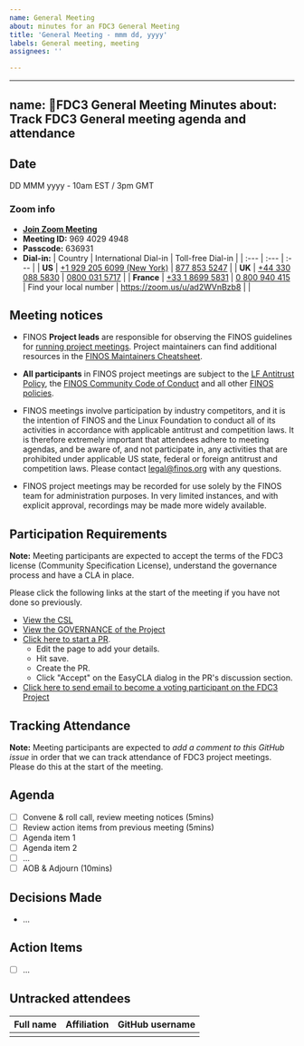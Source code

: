 ```yaml
---
name: General Meeting
about: minutes for an FDC3 General Meeting
title: 'General Meeting - mmm dd, yyyy'
labels: General meeting, meeting
assignees: ''

---
```


---
name: 🤝FDC3 General Meeting Minutes
about: Track FDC3 General meeting agenda and attendance
---

## Date
DD MMM yyyy - 10am EST / 3pm GMT

### Zoom info
- **[Join Zoom Meeting](https://zoom.us/j/96940294948?pwd=SjFibVdiN25QSWxva3FqRHY2RUFCdz09)**
- **Meeting ID:** 969 4029 4948
- **Passcode:** 636931
- **Dial-in:**
    | Country      | International Dial-in | Toll-free Dial-in |
    | :---        | :---        | :---        |
    | **US** | [+1 929 205 6099 (New York)](tel:+19292056099) | [877 853 5247](tel:8778535247) |
    | **UK** | [+44 330 088 5830](tel:+443300885830) | [0800 031 5717](tel:08000315717) |
    | **France** | [+33 1 8699 5831](tel:+33186995831) | [0 800 940 415](tel:0800940415) 
    | Find your local number | <https://zoom.us/u/ad2WVnBzb8> | |

## Meeting notices
- FINOS **Project leads** are responsible for observing the FINOS guidelines for [running project meetings](https://community.finos.org/docs/governance/meeting-procedures/). Project maintainers can find additional resources in the [FINOS Maintainers Cheatsheet](https://community.finos.org/docs/finos-maintainers-cheatsheet).

- **All participants** in FINOS project meetings are subject to the [LF Antitrust Policy](https://www.linuxfoundation.org/antitrust-policy/), the [FINOS Community Code of Conduct](https://community.finos.org/docs/governance/code-of-conduct) and all other [FINOS policies](https://community.finos.org/docs/governance/#policies).

- FINOS meetings involve participation by industry competitors, and it is the intention of FINOS and the Linux Foundation to conduct all of its activities in accordance with applicable antitrust and competition laws. It is therefore extremely important that attendees adhere to meeting agendas, and be aware of, and not participate in, any activities that are prohibited under applicable US state, federal or foreign antitrust and competition laws. Please contact legal@finos.org with any questions.

- FINOS project meetings may be recorded for use solely by the FINOS team for administration purposes. In very limited instances, and with explicit approval, recordings may be made more widely available.

## Participation Requirements

**Note:** Meeting participants are expected to accept the terms of the FDC3 license (Community Specification License), understand the governance process and have a CLA in place.  

Please click the following links at the start of the meeting if you have not done so previously.

- [View the CSL](https://raw.githubusercontent.com/finos/FDC3/master/LICENSE)
- [View the GOVERNANCE of the Project](https://github.com/finos/FDC3/blob/master/GOVERNANCE.md)
- [Click here to start a PR](https://github.com/finos/FDC3/edit/master/NOTICES.md). 
  - Edit the page to add your details.
  - Hit save.
  - Create the PR.
  - Click "Accept" on the EasyCLA dialog in the PR's discussion section.
- [Click here to send email to become a voting participant on the FDC3 Project](mailto:fdc3-participants+subscribe@finos.org?subject=Please%20enroll%20me%20as%20an%20FDC3%20Standards%20Participant&amp;body=HI%2C%20my%20name%20is%20%3CFirstName%20LastName%3E%20and%20I'd%20like%20to%20formally%20participate%20to%20the%20FDC3%20standard%20process.%20I%20plan%20to%20contribute%20as%20%3Cindividual%7Con%20behalf%20of%20organizationName%3E%20and%20I%20have%20reviewed%20the%20policies%20described%20at%20https%3A%2F%2Fgithub.com%2Ffinos%2FFDC3%2Fblob%2Fmaster%2FGOVERNANCE.md%20and%20read%20the%20license%20at%20https%3A%2F%2Fgithub.com%2Ffinos%2FFDC3%2Fblob%2Fmaster%2FLICENSE%20.%20Thank%20you!")

## Tracking Attendance

**Note:** Meeting participants are expected to _add a comment to this GitHub issue_ in order that we can track attendance of FDC3 project meetings.  Please do this at the start of the meeting.

## Agenda
- [ ] Convene & roll call, review meeting notices (5mins)
- [ ] Review action items from previous meeting (5mins)
- [ ] Agenda item 1
- [ ] Agenda item 2
- [ ] ...
- [ ] AOB & Adjourn (10mins)

## Decisions Made
- ...

## Action Items
- [ ] ...

## Untracked attendees

| Full name | Affiliation | GitHub username |
|-----------|-------------|-----------------|
|           |             |                 |
